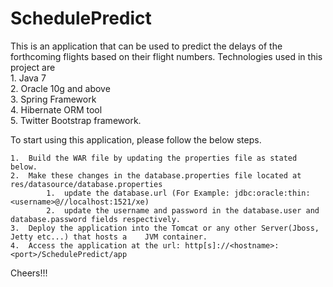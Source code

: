 # SchedulePredict

This is an application that can be used to predict the delays of the forthcoming flights based on their flight numbers.
Technologies used in this project are <br/>
	1.  Java 7<br/>
	2.  Oracle 10g and above<br/>
	3.	Spring Framework<br/>
	4.	Hibernate ORM tool<br/>
	5.	Twitter Bootstrap framework.<br/>
	

To start using this application, please follow the below steps.

	1.  Build the WAR file by updating the properties file as stated below.
	2.	Make these changes in the database.properties file located at res/datasource/database.properties
			1.	update the database.url (For Example: jdbc:oracle:thin:<username>@//localhost:1521/xe)
			2.	update the username and password in the database.user and database.password fields respectively.
	3.	Deploy the application into the Tomcat or any other Server(Jboss, Jetty etc...) that hosts a	JVM container.
	4.  Access the application at the url: http[s]://<hostname>:<port>/SchedulePredict/app
	
Cheers!!!
